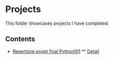 # Projects
This folder showcases projects I have completed.
## Contents
* [Repertoire projet final Python101](Final)
** [Detail](Final/README.md)
